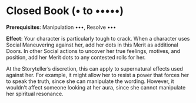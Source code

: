 # Closed Book (• to •••••) 
**Prerequisites**: Manipulation •••, Resolve ••• 

**Effect**: Your character is particularly tough to crack. When a character uses Social Maneuvering against her, add her dots in this Merit as additional Doors. In other Social actions to uncover her true feelings, motives, and position, add her Merit dots to any contested rolls for her. 

At the Storyteller’s discretion, this can apply to supernatural effects used against her. For example, it might allow her to resist a power that forces her to speak the truth, since she can manipulate the wording. However, it wouldn’t affect someone looking at her aura, since she cannot manipulate her spiritual resonance.